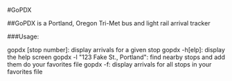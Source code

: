 #GoPDX

##GoPDX is a Portland, Oregon Tri-Met bus and light rail arrival tracker

###Usage:

gopdx [stop number]: display arrivals for a given stop
gopdx -h[elp]: display the help screen
gopdx -l "123 Fake St., Portland": find nearby stops and add them do your favorites file
gopdx -f: display arrivals for all stops in your favorites file


